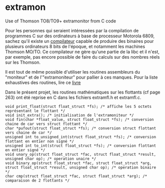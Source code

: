 # extramon
Use of Thomson TO8/TO9+ extramonitor from C code

Pour les personnes qui seraient intéressées par la compilation de programmes C sur des ordinateurs à base de processeur Motorola 6809, sachez qu'il existe un [compilateur](http://perso.b2b2c.ca/~sarrazip/dev/cmoc.html) capable de produire des binaires pour plusieurs ordinateurs 8 bits de l'époque, et notamment les machines Thomson MO/TO.
Ce compilateur ne gère qu'une partie de la libc et il n'est, par exemple, pas encore possible de faire du calculs sur des nombres réels sur les Thomson.

Il est tout de même possible d'utiliser les routines assembleurs du "moniteur" et de l'"extramoniteur" pour pallier à ces manques.
Pour la liste exhaustives des routines, lire ce [livre](https://github.com/rodolphe74/extramon/blob/main/to8.pdf)

Dans le présent projet, les routines mathématiques sur les flottants (cf page 263) ont été reprise en C dans les fichiers extramfl.h et extramfl.c.

```
void print_float(struct float_struct *fs); /* affiche les 5 octets représentant le flottant */
void init_extra(); /* initialisation de l'extramoniteur */
void fin(char *float_value, struct float_struct *fs); /* conversion chaine de car vers struct flottant */
char *pufout(struct float_struct *fs); /* conversion struct flottant vers chaine de car */
unsigned int to_unsigned_int(struct float_struct *fs); /* conversion flottant en entier non signé */
unsigned int to_int(struct float_struct *fs); /* conversion flottant en entier signé */
void unary_op(struct float_struct *fac, struct float_struct *result, unsigned char op); /* operation unaire */
void binary_op(struct float_struct *fac, struct float_struct *arg, struct float_struct *result, unsigned char op); /* operation binaire */
char cmp(struct float_struct *fac, struct float_struct *arg); /* comparaison de 2 flottants */
```
